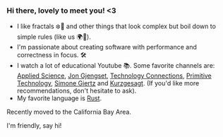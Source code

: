 ### Hi there, lovely to meet you! <3

* I like fractals ❄️🐚 and other things that look complex but boil down to simple rules (like us 🌍🌌).
* I'm passionate about creating software with performance and correctness in focus. 🛠️
* I watch a lot of educational Youtube 📚. Some favorite channels are: [Applied Science](https://www.youtube.com/@AppliedScience), [Jon Gjengset](https://www.youtube.com/@jonhoo), [Technology Connections](https://www.youtube.com/@TechnologyConnections), [Primitive Technology](https://www.youtube.com/@primitivetechnology9550), [Simone Giertz](https://www.youtube.com/@simonegiertz) and [Kurzgesagt](https://www.youtube.com/@kurzgesagt). (If you'd like more recommendations, don't hesitate to ask).
* My favorite language is [Rust](https://www.rust-lang.org/). <!-- I'm really interested in [AI Safety](https://aisafety.info/). -->

Recently moved to the California Bay Area.

<!--### Technical things I am proud of

Semi-successfully removed a [spatially variant image blurring effect](https://docs.google.com/presentation/d/1YxanN78k-4-meaG0Hsz92i-d0j8HfYl1H4cdfQf7ZUo/edit?usp=sharing) during my time at [MAX IV Laboratory](https://www.maxiv.lu.se/). Built a bunch of [educational optics apps](https://openopticsmodule.com/) from scratch that help students learn about geometrical optics. Won a high performance [programming challenge](https://github.com/KvGeijer/SamKo-HPDSO22-Stockholm-Challenge) with partner [Kåre von Geijer](https://karevongeijer.com/) at [HPDSO](https://www.hyperightdataclub.com/hp-data-science-open-stockholm/). And other things!
-->
I'm friendly, say hi!
